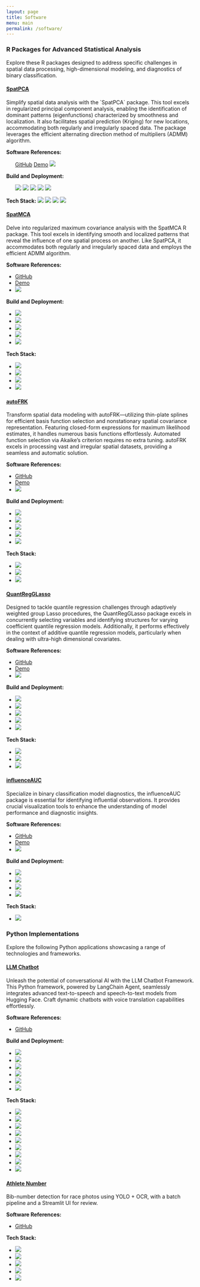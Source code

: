 ```yaml
---
layout: page
title: Software
menu: main
permalink: /software/
---
```



<div class="software">
<h3>R Packages for Advanced Statistical Analysis</h3>

<p>Explore these R packages designed to address specific challenges in spatial data processing, high-dimensional
    modeling, and diagnostics of binary classification.</p>


<div class="list-group">
  <div class="list-group-item row">
    <div class="col-md-6">
      <h4 class="list-group-item-heading"><a href="https://egpivo.github.io/SpatPCA/">SpatPCA</a></h4>
      <p class="list-group-item-text"> Simplify spatial data analysis with the `SpatPCA` package. This tool excels
        in regularized principal component analysis, enabling the identification of dominant patterns
        (eigenfunctions) characterized by smoothness and localization. It also facilitates spatial prediction
        (Kriging) for new locations, accommodating both regularly and irregularly spaced data. The package
        leverages the efficient alternating direction method of multipliers (ADMM) algorithm.
      </p>
    </div>
    <div class="col-md-6">
      <div class="software-ref">
        <strong>Software References:</strong>
        <ul class="list-inline compact-badges">
          <i class="fab fa-github fa-lg"></i> <a href="https://github.com/egpivo/SpatPCA">GitHub</a>
          <i class="fas fa-eye fa-lg"></i> <a href="https://egpivo.github.io/SpatPCA/articles">Demo</a>
          <a href="https://doi.org/10.1080/10618600.2016.1157483"><img
            src="https://img.shields.io/badge/JCGS-10.18637%2F10618600.2016.1157483-brightgreen"/></a>
        </ul>
      </div>
      <div class="build-deployment">
        <strong>Build and Deployment:</strong>
        <ul class="list-inline compact-badges">
          <a href="https://github.com/egpivo/SpatPCA/actions"><img
            src="https://github.com/egpivo/SpatPCA/workflows/R-CMD-check/badge.svg"/></a> <a href="https://cran.rstudio.com/web/packages/SpatPCA"><img
            src="http://www.r-pkg.org/badges/version/SpatPCA"/></a> <a href="https://cran.rstudio.com/web/packages/SpatPCA"><img
            src="http://cranlogs.r-pkg.org/badges/SpatPCA"/></a>
          <a href="https://cran.rstudio.com/web/packages/SpatPCA"><img
            src="https://cranlogs.r-pkg.org/badges/grand-total/SpatPCA"/></a> <a href="https://codecov.io/github/egpivo/SpatpCA?branch=master"><img
            src="https://img.shields.io/codecov/c/github/egpivo/SpatPCA/master.svg"/></a>
        </ul>
      </div>
      <div class="tech-stack">
        <strong>Tech Stack:</strong>
          <a href="https://cran.r-project.org/"><img src="https://img.shields.io/badge/r-black?style=flat-square&logo=r"/></a> <a href="https://www.rcpp.org/"><img
            src="https://img.shields.io/badge/Rcpp-black?style=flat-square&logo=rcpp"/></a>
          <a href="https://arma.sourceforge.net/"><img
            src="https://img.shields.io/badge/Armadillo-black?style=flat-square&logo=armadillo"/></a>
          <a href="https://rcppcore.github.io/RcppParallel/"><img
            src="https://img.shields.io/badge/RcppParallel-black?style=flat-square&logo=rcppparallel"/></a>
      </div>
    </div>
  </div>

  <div class="list-group-item row">
    <div class="col-md-6">
      <h4 class="list-group-item-heading"><a href="https://egpivo.github.io/SpatMCA/">SpatMCA</a></h4>
      <p class="list-group-item-text"> Delve into regularized maximum covariance analysis with the SpatMCA R
        package. This tool excels in identifying smooth and localized patterns that reveal the influence of
        one spatial process on another. Like SpatPCA, it accommodates both regularly and irregularly spaced
        data and employs the efficient ADMM algorithm.
      </p>
    </div>
    <div class="col-md-6">
      <div class="software-ref">
        <strong>Software References:</strong>
        <ul class="list-inline compact-badges">
          <li><i class="fab fa-github fa-lg"></i> <a href="https://github.com/egpivo/SpatMCA">GitHub</a></li>
          <li><i class="fas fa-eye fa-lg"></i> <a href="https://egpivo.github.io/SpatMCA/reference/spatmca.html">Demo</a></li>
          <li><a href="https://doi.org/10.1002/env.2481"><img
            src="https://img.shields.io/badge/Environmetrics-10.1002%2Fenv.2481-brightgreen"/></a></li>
        </ul>
      </div>
      <div class="build-deployment">
        <strong>Build and Deployment:</strong>
        <ul class="list-inline compact-badges">
          <li><a href="https://github.com/egpivo/SpatMCA/actions"><img
            src="https://github.com/egpivo/SpatMCA/workflows/R-CMD-check/badge.svg"/></a></li>
          <li><a href="https://cran.rstudio.com/web/packages/SpatMCA"><img
            src="http://www.r-pkg.org/badges/version/SpatMCA"/></a></li>
          <li><a href="https://cran.rstudio.com/web/packages/SpatMCA"><img
            src="http://cranlogs.r-pkg.org/badges/SpatMCA"/></a></li>
          <li><a href="https://cran.rstudio.com/web/packages/SpatMCA"><img
            src="https://cranlogs.r-pkg.org/badges/grand-total/SpatMCA"/></a></li>
          <li><a href="https://codecov.io/github/egpivo/SpatMCA?branch=master"><img
            src="https://img.shields.io/codecov/c/github/egpivo/SpatMCA/master.svg"/></a></li>
        </ul>
      </div>
      <div class="tech-stack">
        <strong>Tech Stack:</strong>
        <ul class="list-inline compact-badges">
          <li><a href="https://cran.r-project.org/"><img src="https://img.shields.io/badge/r-black?style=flat-square&logo=r"/></a></li>
          <li><a href="https://www.rcpp.org/"><img
            src="https://img.shields.io/badge/Rcpp-black?style=flat-square&logo=rcpp"/></a></li>
          <li><a href="https://arma.sourceforge.net/"><img
            src="https://img.shields.io/badge/Armadillo-black?style=flat-square&logo=armadillo"/></a></li>
          <li><a href="https://rcppcore.github.io/RcppParallel/"><img
            src="https://img.shields.io/badge/RcppParallel-black?style=flat-square&logo=rcppparallel"/></a></li>
        </ul>
      </div>
    </div>
  </div>

  <div class="list-group-item row">
    <div class="col-md-6">
      <h4 class="list-group-item-heading"><a href="https://egpivo.github.io/autoFRK/">autoFRK</a></h4>
      <p class="list-group-item-text"> Transform spatial data modeling with autoFRK—utilizing thin-plate splines for efficient basis function selection and nonstationary spatial covariance representation. Featuring closed-form expressions for maximum likelihood estimates, it handles numerous basis functions effortlessly. Automated function selection via Akaike’s criterion requires no extra tuning. autoFRK excels in processing vast and irregular spatial datasets, providing a seamless and automatic solution.
      </p>
    </div>
    <div class="col-md-6">
      <div class="software-ref">
        <strong>Software References:</strong>
        <ul class="list-inline compact-badges">
          <li><i class="fab fa-github fa-lg"></i> <a href="https://github.com/egpivo/autoFRK">GitHub</a></li>
          <li><i class="fas fa-eye fa-lg"></i> <a href="https://egpivo.github.io/autoFRK/reference/autoFRK.html">Demo</a></li>
          <li><a href="https://doi.org/10.1080/00401706.2017.1345701"><img
            src="https://img.shields.io/badge/Technometrics-10.1080%2F00401706.2017.1345701-brightgreen"/></a></li>
        </ul>
      </div>
      <div class="build-deployment">
        <strong>Build and Deployment:</strong>
        <ul class="list-inline compact-badges">
          <li><a href="https://github.com/egpivo/autoFRK/actions"><img
            src="https://github.com/egpivo/autoFRK/workflows/R-CMD-check/badge.svg"/></a></li>
          <li><a href="https://cran.rstudio.com/web/packages/autoFRK"><img
            src="http://www.r-pkg.org/badges/version/autoFRK"/></a></li>
          <li><a href="https://cran.rstudio.com/web/packages/autoFRK"><img
            src="http://cranlogs.r-pkg.org/badges/autoFRK"/></a></li>
          <li><a href="https://cran.rstudio.com/web/packages/autoFRK"><img
            src="https://cranlogs.r-pkg.org/badges/grand-total/autoFRK"/></a></li>
          <li><a href="https://codecov.io/github/egpivo/autoFRK?branch=master"><img
            src="https://img.shields.io/codecov/c/github/egpivo/autoFRK/master.svg"/></a></li>
        </ul>
      </div>
      <div class="tech-stack">
        <strong>Tech Stack:</strong>
        <ul class="list-inline compact-badges">
          <li><a href="https://cran.r-project.org/"><img src="https://img.shields.io/badge/r-black?style=flat-square&logo=r"/></a></li>
          <li><a href="https://www.rcpp.org/"><img
            src="https://img.shields.io/badge/Rcpp-black?style=flat-square&logo=rcpp"/></a></li>
          <li><a href="https://eigen.tuxfamily.org/"><img
            src="https://img.shields.io/badge/Eigen-black?style=flat-square&logo=eigen"/></a></li>
        </ul>
      </div>
    </div>
  </div>

  <div class="list-group-item row">
    <div class="col-md-6">
      <h4 class="list-group-item-heading"><a href="https://egpivo.github.io/QuantRegGLasso/">QuantRegGLasso</a></h4>
      <p class="list-group-item-text">
        Designed to tackle quantile regression challenges through adaptively weighted group Lasso procedures, the
        QuantRegGLasso package excels in concurrently selecting variables and identifying structures for varying
        coefficient quantile regression models. Additionally, it performs effectively in the context of additive
        quantile regression models, particularly when dealing with ultra-high dimensional covariates.
      </p>
    </div>
    <div class="col-md-6">
      <div class="software-ref">
        <strong>Software References:</strong>
        <ul class="list-inline compact-badges">
          <li><i class="fab fa-github fa-lg"></i> <a href="https://github.com/egpivo/QuantRegGLasso">GitHub</a></li>
          <li><i class="fas fa-eye fa-lg"></i> <a href="https://egpivo.github.io/QuantRegGLasso/reference/qrglasso.html">Demo</a></li>
          <li><a href="https://doi.org/10.3150/18-BEJ1091"><img
            src="https://img.shields.io/badge/Bernoulli-10.3150%2FBEJ1091-brightgreen"/></a></li>
        </ul>
      </div>
      <div class="build-deployment">
        <strong>Build and Deployment:</strong>
        <ul class="list-inline compact-badges">
          <li><a href="https://github.com/egpivo/QuantRegGLasso/actions"><img
            src="https://github.com/egpivo/QuantRegGLasso/workflows/R-CMD-check/badge.svg"/></a></li>
          <li><a href="https://cran.rstudio.com/web/packages/QuantRegGLasso"><img
            src="http://www.r-pkg.org/badges/version/QuantRegGLasso"/></a></li>
          <li><a href="https://cran.rstudio.com/web/packages/QuantRegGLasso"><img
            src="http://cranlogs.r-pkg.org/badges/QuantRegGLasso"/></a></li>
          <li><a href="https://cran.rstudio.com/web/packages/QuantRegGLasso"><img
            src="https://cranlogs.r-pkg.org/badges/grand-total/QuantRegGLasso"/></a></li>
          <li><a href="https://codecov.io/github/egpivo/QuantRegGLasso?branch=master"><img
            src="https://img.shields.io/codecov/c/github/egpivo/QuantRegGLasso/master.svg"/></a></li>
        </ul>
      </div>
      <div class="tech-stack">
        <strong>Tech Stack:</strong>
        <ul class="list-inline compact-badges">
          <li><a href="https://cran.r-project.org/"><img src="https://img.shields.io/badge/r-black?style=flat-square&logo=r"/></a></li>
          <li><a href="https://www.rcpp.org/"><img
            src="https://img.shields.io/badge/Rcpp-black?style=flat-square&logo=rcpp"/></a></li>
          <li><a href="https://arma.sourceforge.net/"><img
            src="https://img.shields.io/badge/Armadillo-black?style=flat-square&logo=armadillo"/></a></li>
        </ul>
      </div>
    </div>
  </div>

  <div class="list-group-item row">
    <div class="col-md-6">
      <h4 class="list-group-item-heading"><a href="https://boshiangke.github.io/InfluenceAUC/">influenceAUC</a></h4>
      <p class="list-group-item-text"> Specialize in binary classification model diagnostics, the
        influenceAUC package is essential for identifying influential observations. It provides crucial
        visualization tools to enhance the understanding of model performance and diagnostic insights.
      </p>
    </div>
    <div class="col-md-6">
      <div class="software-ref">
        <strong>Software References:</strong>
        <ul class="list-inline compact-badges">
          <li><i class="fab fa-github fa-lg"></i> <a href="https://github.com/BoShiangKe/influenceAUC">GitHub</a></li>
          <li><i class="fas fa-eye fa-lg"></i> <a href="https://boshiangke.github.io/InfluenceAUC/reference/IAUC.html">Demo</a></li>
          <li><a href="https://doi.org/10.1080/10543406.2017.1377728"><img
            src="https://img.shields.io/badge/JBS-10.1080%2F10543406.2017.1377728-brightgreen"/></a>
          </li>
        </ul>
      </div>
      <div class="build-deployment">
        <strong>Build and Deployment:</strong>
        <ul class="list-inline compact-badges">
          <li><a href="https://github.com/BoShiangKe/influenceAUC/actions"><img
            src="https://github.com/BoShiangKe/influenceAUC/workflows/R-CMD-check/badge.svg"/></a></li>
          <li><a href="https://cran.rstudio.com/web/packages/influenceAUC"><img
            src="http://www.r-pkg.org/badges/version/influenceAUC"/></a></li>
          <li><a href="https://cran.rstudio.com/web/packages/influenceAUC"><img
            src="http://cranlogs.r-pkg.org/badges/influenceAUC"/></a></li>
          <li><a href="https://cran.rstudio.com/web/packages/influenceAUC"><img
            src="https://cranlogs.r-pkg.org/badges/grand-total/influenceAUC"/></a></li>
        </ul>
      </div>
      <div class="tech-stack">
        <strong>Tech Stack:</strong>
        <ul class="list-inline compact-badges">
          <li><a href="https://cran.r-project.org/"><img src="https://img.shields.io/badge/r-black?style=flat-square&logo=r"/></a></li>
        </ul>
      </div>
    </div>
  </div>
</div>


<h3>Python Implementations</h3>
<p>Explore the following Python applications showcasing a range of technologies and frameworks.</p>

<div class="list-group">
  <div class="list-group-item row">
    <div class="col-md-6">
      <h4 class="list-group-item-heading">
        <a href="https://pypi.org/project/llmchatbot/">LLM Chatbot</a>
      </h4>
      <p class="list-group-item-text">
        Unleash the potential of conversational AI with the LLM Chatbot Framework. This Python framework, powered by LangChain Agent, seamlessly integrates advanced text-to-speech and speech-to-text models from Hugging Face. Craft dynamic chatbots with voice translation capabilities effortlessly.
      </p>
    </div>
    <div class="col-md-6">
      <div class="software-ref">
        <strong>Software References:</strong>
        <ul class="list-inline compact-badges">
          <li><i class="fab fa-github fa-lg"></i> <a href="https://github.com/egpivo/llmchatbot">GitHub</a></li>
        </ul>
      </div>
      <div class="build-deployment">
        <strong>Build and Deployment:</strong>
        <ul class="list-inline">
          <li><a href="https://github.com/egpivo/llmchatbot/actions"><img src="https://github.com/egpivo/llmchatbot/workflows/CI/badge.svg"/></a></li>
          <li><a href="https://codecov.io/gh/egpivo/llmchatbot"><img src="https://codecov.io/gh/egpivo/llmchatbot/branch/main/graph/badge.svg"/></a></li>
          <li><a href="https://hub.docker.com/r/egpivo/llmchatbot/tags"><img src="https://img.shields.io/docker/pulls/egpivo/chatbot"/></a></li>
          <li><a href="https://hub.docker.com/r/egpivo/llmchatbot/tags"><img src="https://img.shields.io/docker/image-size/egpivo/chatbot"/></a></li>
          <li><a href="https://pypi.org/project/llmchatbot/"><img src="https://img.shields.io/pypi/v/llmchatbot.svg?logo=pypi&label=PyPI&logoColor=silver"/></a></li>
          <li><a href="https://pypi.org/project/llmchatbot/"><img src="https://img.shields.io/pypi/dm/llmchatbot"/></a></li>
        </ul>
      </div>
      <div class="tech-stack">
        <strong>Tech Stack:</strong>
        <ul class="list-inline">
          <li><a href="https://openai.com/"><img src="https://img.shields.io/badge/openai-black?style=flat-square&logo=openai"/></a></li>
          <li><a href="https://huggingface.co/"><img src="https://img.shields.io/badge/Hugging_Face-black?style=flat-square&logo=hugging%20face"/></a></li>
          <li><a href="https://www.langchain.com/"><img src="https://img.shields.io/badge/LangChain-007ACC?style=flat-square&logo=langchain&logoColor=black"/></a></li>
          <li><a href="https://pytorch.org/"><img src="https://img.shields.io/badge/PyTorch-black?style=flat-square&logo=pytorch"/></a></li>
          <li><a href="https://fastapi.tiangolo.com/"><img src="https://img.shields.io/badge/fastapi-black?style=flat-square&logo=fastapi"/></a></li>
          <li><a href="https://www.bentoml.com/"><img src="https://img.shields.io/badge/bentoml-black?style=flat-square&logo=bentoml"/></a></li>
          <li><a href="https://www.gradio.app/"><img src="https://img.shields.io/badge/Gradio-4A4A4A?style=flat-square&logo=gradio&logoColor=black"/></a></li>
          <li><a href="https://www.docker.com/"><img src="https://img.shields.io/badge/docker-black?style=flat-square&logo=docker"/></a></li>
          <li><a href="https://www.alibabacloud.com/z"><img src="https://img.shields.io/badge/AlibabaCloud-orange?logo=alibaba-cloud&color=black"/></a></li>
        </ul>
      </div>
    </div>
  </div>

  <div class="list-group-item row">
    <div class="col-md-6">
      <h4 class="list-group-item-heading"><a href="https://github.com/egpivo/athlete-number">Athlete Number</a></h4>
      <p class="list-group-item-text">
        Bib-number detection for race photos using YOLO + OCR, with a batch pipeline and a Streamlit UI for review.
      </p>
    </div>
    <div class="col-md-6">
      <div class="software-ref">
        <strong>Software References:</strong>
        <ul class="list-inline">
          <li><i class="fab fa-github fa-lg"></i> <a href="https://github.com/egpivo/athlete-number">GitHub</a></li>
        </ul>
      </div>
      <div class="tech-stack">
        <strong>Tech Stack:</strong>
        <ul class="list-inline">
          <li><a href="https://www.python.org/"><img src="https://img.shields.io/badge/Python-black?style=flat-square&logo=python"/></a></li>
          <li><a href="https://pjreddie.com/darknet/yolo/"><img src="https://img.shields.io/badge/YOLO-black?style=flat-square"/></a></li>
          <li><a href="https://www.jaided.ai/easyocr"><img src="https://img.shields.io/badge/EasyOCR-black?style=flat-square&logo=easyocr"/></a></li>
          <li><a href="https://streamlit.io/"><img src="https://img.shields.io/badge/Streamlit-black?style=flat-square&logo=streamlit"/></a></li>
          <li><a href="https://opencv.org/"><img src="https://img.shields.io/badge/OpenCV-black?style=flat-square&logo=opencv"/></a></li>
        </ul>
      </div>
    </div>
  </div>
</div>

</div>
